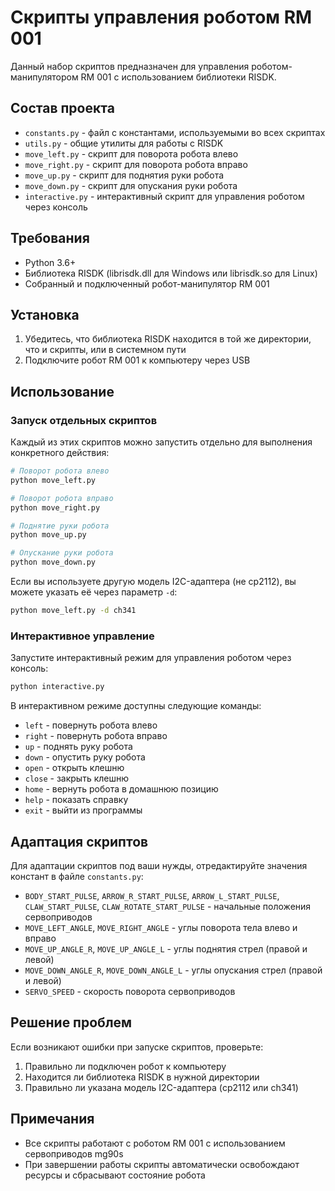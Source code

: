 # Скрипты управления роботом RM 001

Данный набор скриптов предназначен для управления роботом-манипулятором RM 001 с использованием библиотеки RISDK.

## Состав проекта

- `constants.py` - файл с константами, используемыми во всех скриптах
- `utils.py` - общие утилиты для работы с RISDK
- `move_left.py` - скрипт для поворота робота влево
- `move_right.py` - скрипт для поворота робота вправо
- `move_up.py` - скрипт для поднятия руки робота
- `move_down.py` - скрипт для опускания руки робота
- `interactive.py` - интерактивный скрипт для управления роботом через консоль

## Требования

- Python 3.6+
- Библиотека RISDK (librisdk.dll для Windows или librisdk.so для Linux)
- Собранный и подключенный робот-манипулятор RM 001

## Установка

1. Убедитесь, что библиотека RISDK находится в той же директории, что и скрипты, или в системном пути
2. Подключите робот RM 001 к компьютеру через USB

## Использование

### Запуск отдельных скриптов

Каждый из этих скриптов можно запустить отдельно для выполнения конкретного действия:

```bash
# Поворот робота влево
python move_left.py

# Поворот робота вправо
python move_right.py

# Поднятие руки робота
python move_up.py

# Опускание руки робота
python move_down.py
```

Если вы используете другую модель I2C-адаптера (не cp2112), вы можете указать её через параметр `-d`:

```bash
python move_left.py -d ch341
```

### Интерактивное управление

Запустите интерактивный режим для управления роботом через консоль:

```bash
python interactive.py
```

В интерактивном режиме доступны следующие команды:

- `left` - повернуть робота влево
- `right` - повернуть робота вправо
- `up` - поднять руку робота
- `down` - опустить руку робота
- `open` - открыть клешню
- `close` - закрыть клешню
- `home` - вернуть робота в домашнюю позицию
- `help` - показать справку
- `exit` - выйти из программы

## Адаптация скриптов

Для адаптации скриптов под ваши нужды, отредактируйте значения констант в файле `constants.py`:

- `BODY_START_PULSE`, `ARROW_R_START_PULSE`, `ARROW_L_START_PULSE`, `CLAW_START_PULSE`, `CLAW_ROTATE_START_PULSE` - начальные положения сервоприводов
- `MOVE_LEFT_ANGLE`, `MOVE_RIGHT_ANGLE` - углы поворота тела влево и вправо
- `MOVE_UP_ANGLE_R`, `MOVE_UP_ANGLE_L` - углы поднятия стрел (правой и левой)
- `MOVE_DOWN_ANGLE_R`, `MOVE_DOWN_ANGLE_L` - углы опускания стрел (правой и левой)
- `SERVO_SPEED` - скорость поворота сервоприводов

## Решение проблем

Если возникают ошибки при запуске скриптов, проверьте:

1. Правильно ли подключен робот к компьютеру
2. Находится ли библиотека RISDK в нужной директории
3. Правильно ли указана модель I2C-адаптера (cp2112 или ch341)

## Примечания

- Все скрипты работают с роботом RM 001 с использованием сервоприводов mg90s
- При завершении работы скрипты автоматически освобождают ресурсы и сбрасывают состояние робота 